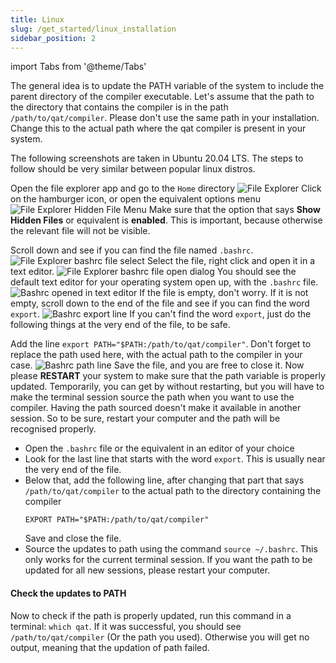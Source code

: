 ```yaml
---
title: Linux
slug: /get_started/linux_installation
sidebar_position: 2
---
```


import Tabs from '@theme/Tabs'

The general idea is to update the PATH variable of the system to include the parent directory of the compiler executable. Let's assume that the path to the directory that contains the compiler is in the path `/path/to/qat/compiler`. Please don't use the same path in your installation. Change this to the actual path where the qat compiler is present in your system.

<Tabs>
<TabItem value="beginner" label="Beginner" default>

The following screenshots are taken in Ubuntu 20.04 LTS. The steps to follow should be very similar between popular linux distros.

Open the file explorer app and go to the `Home` directory
![File Explorer](/img/installation_beginner/1.png)
Click on the hamburger icon, or open the equivalent options menu
![File Explorer Hidden File Menu](/img/installation_beginner/2.png)
Make sure that the option that says **Show Hidden Files** or equivalent is **enabled**. This is important, because otherwise the relevant file will not be visible.

Scroll down and see if you can find the file named `.bashrc`.
![File Explorer bashrc file select](/img/installation_beginner/3.png)
Select the file, right click and open it in a text editor.
![File Explorer bashrc file open dialog](/img/installation_beginner/4.png)
You should see the default text editor for your operating system open up, with the `.bashrc` file.
![Bashrc opened in text editor](/img/installation_beginner/5.png)
If the file is empty, don't worry. If it is not empty, scroll down to the end of the file and see if you can find the word `export`.
![Bashrc export line](/img/installation_beginner/6.png)
If you can't find the word `export`, just do the following things at the very end of the file, to be safe.

Add the line `export PATH="$PATH:/path/to/qat/compiler"`. Don't forget to replace the path used here, with the actual path to the compiler in your case.
![Bashrc path line](/img/installation_beginner/7.png)
Save the file, and you are free to close it. Now please **RESTART** your system to make sure that the path variable is properly updated. Temporarily, you can get by without restarting, but you will have to make the terminal session source the path when you want to use the compiler. Having the path sourced doesn't make it available in another session. So to be sure, restart your computer and the path will be recognised properly.

</TabItem>
<TabItem value="experienced" label="Experienced">

- Open the `.bashrc` file or the equivalent in an editor of your choice
- Look for the last line that starts with the word `export`. This is usually near the very end of the file.
- Below that, add the following line, after changing that part that says `/path/to/qat/compiler` to the actual path to the directory containing the compiler
  ```
  EXPORT PATH="$PATH:/path/to/qat/compiler"
  ```
  Save and close the file.
- Source the updates to path using the command `source ~/.bashrc`. This only works for the current terminal session. If you want the path to be updated for all new sessions, please restart your computer.

</TabItem>
</Tabs>

#### Check the updates to PATH

Now to check if the path is properly updated, run this command in a terminal: `which qat`. If it was successful, you should see `/path/to/qat/compiler` (Or the path you used). Otherwise you will get no output, meaning that the updation of path failed.

